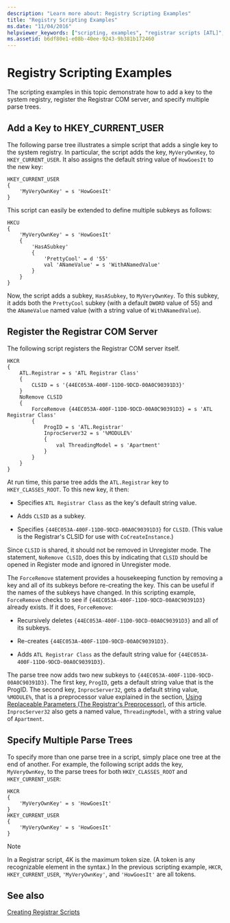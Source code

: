 ```yaml
---
description: "Learn more about: Registry Scripting Examples"
title: "Registry Scripting Examples"
ms.date: "11/04/2016"
helpviewer_keywords: ["scripting, examples", "registrar scripts [ATL]", "scripts, Registrar scripts", "registry, Registrar"]
ms.assetid: b6df80e1-e08b-40ee-9243-9b381b172460
---
```

# Registry Scripting Examples

The scripting examples in this topic demonstrate how to add a key to the system registry, register the Registrar COM server, and specify multiple parse trees.

## Add a Key to HKEY_CURRENT_USER

The following parse tree illustrates a simple script that adds a single key to the system registry. In particular, the script adds the key, `MyVeryOwnKey`, to `HKEY_CURRENT_USER`. It also assigns the default string value of `HowGoesIt` to the new key:

```rgs
HKEY_CURRENT_USER
{
    'MyVeryOwnKey' = s 'HowGoesIt'
}
```

This script can easily be extended to define multiple subkeys as follows:

```rgs
HKCU
{
    'MyVeryOwnKey' = s 'HowGoesIt'
    {
        'HasASubkey'
        {
            'PrettyCool' = d '55'
            val 'ANameValue' = s 'WithANamedValue'
        }
    }
}
```

Now, the script adds a subkey, `HasASubkey`, to `MyVeryOwnKey`. To this subkey, it adds both the `PrettyCool` subkey (with a default `DWORD` value of 55) and the `ANameValue` named value (with a string value of `WithANamedValue`).

## <a name="_atl_register_the_registrar_com_server"></a> Register the Registrar COM Server

The following script registers the Registrar COM server itself.

```rgs
HKCR
{
    ATL.Registrar = s 'ATL Registrar Class'
    {
        CLSID = s '{44EC053A-400F-11D0-9DCD-00A0C90391D3}'
    }
    NoRemove CLSID
    {
        ForceRemove {44EC053A-400F-11D0-9DCD-00A0C90391D3} = s 'ATL Registrar Class'
        {
            ProgID = s 'ATL.Registrar'
            InprocServer32 = s '%MODULE%'
            {
                val ThreadingModel = s 'Apartment'
            }
        }
    }
}
```

At run time, this parse tree adds the `ATL.Registrar` key to `HKEY_CLASSES_ROOT`. To this new key, it then:

- Specifies `ATL Registrar Class` as the key's default string value.

- Adds `CLSID` as a subkey.

- Specifies `{44EC053A-400F-11D0-9DCD-00A0C90391D3}` for `CLSID`. (This value is the Registrar's CLSID for use with `CoCreateInstance`.)

Since `CLSID` is shared, it should not be removed in Unregister mode. The statement, `NoRemove CLSID`, does this by indicating that `CLSID` should be opened in Register mode and ignored in Unregister mode.

The `ForceRemove` statement provides a housekeeping function by removing a key and all of its subkeys before re-creating the key. This can be useful if the names of the subkeys have changed. In this scripting example, `ForceRemove` checks to see if `{44EC053A-400F-11D0-9DCD-00A0C90391D3}` already exists. If it does, `ForceRemove`:

- Recursively deletes `{44EC053A-400F-11D0-9DCD-00A0C90391D3}` and all of its subkeys.

- Re-creates `{44EC053A-400F-11D0-9DCD-00A0C90391D3}`.

- Adds `ATL Registrar Class` as the default string value for `{44EC053A-400F-11D0-9DCD-00A0C90391D3}`.

The parse tree now adds two new subkeys to `{44EC053A-400F-11D0-9DCD-00A0C90391D3}`. The first key, `ProgID`, gets a default string value that is the ProgID. The second key, `InprocServer32`, gets a default string value, `%MODULE%`, that is a preprocessor value explained in the section, [Using Replaceable Parameters (The Registrar's Preprocessor)](../atl/using-replaceable-parameters-the-registrar-s-preprocessor.md), of this article. `InprocServer32` also gets a named value, `ThreadingModel`, with a string value of `Apartment`.

## Specify Multiple Parse Trees

To specify more than one parse tree in a script, simply place one tree at the end of another. For example, the following script adds the key, `MyVeryOwnKey`, to the parse trees for both `HKEY_CLASSES_ROOT` and `HKEY_CURRENT_USER`:

```rgs
HKCR
{
    'MyVeryOwnKey' = s 'HowGoesIt'
}
HKEY_CURRENT_USER
{
    'MyVeryOwnKey' = s 'HowGoesIt'
}
```

> [!NOTE]
> In a Registrar script, 4K is the maximum token size. (A token is any recognizable element in the syntax.) In the previous scripting example, `HKCR`, `HKEY_CURRENT_USER`, `'MyVeryOwnKey'`, and `'HowGoesIt'` are all tokens.

## See also

[Creating Registrar Scripts](../atl/creating-registrar-scripts.md)
